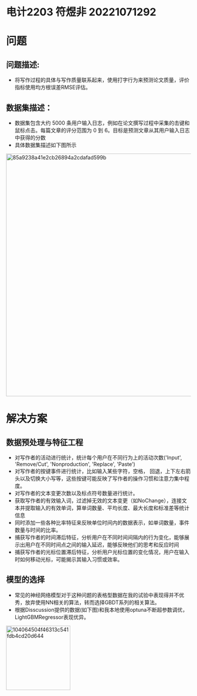 # 电计2203 符煜非 20221071292
# 问题
## 问题描述:
* 将写作过程的具体与写作质量联系起来，使用打字行为来预测论文质量，评价指标使用均方根误差RMSE评估。
## 数据集描述：
* 数据集包含大约 5000 条用户输入日志，例如在论文撰写过程中采集的击键和鼠标点击。每篇文章的评分范围为 0 到 6。目标是预测文章从其用户输入日志中获得的分数
* 具体数据集描述如下图所示

<img width="660" alt="85a9238a41e2cb26894a2cdafad599b" src="https://github.com/user-attachments/assets/3e74a1da-480c-4127-bd14-9fd9fa6579d6">

# 解决方案
## 数据预处理与特征工程
* 对写作者的活动进行统计，统计每个用户在不同行为上的活动次数('Input', 'Remove/Cut', 'Nonproduction', 'Replace', 'Paste')
* 对写作者的按键事件进行统计，比如输入某些字符，空格， 回退，上下左右箭头以及切换大小写等，这些按键可能反映了写作者的操作习惯和注意力集中程度。
* 对写作者的文本变更次数以及标点符号数量进行统计。
* 获取写作者的有效输入词，过滤掉无效的文本变更（如NoChange），连接文本并提取输入的有效单词，算单词数量、平均长度、最大长度和标准差等统计信息
* 同时添加一些各种比率特征来反映单位时间内的数据表示，如单词数量，事件数量与时间的比率。
* 捕获写作者的时间滞后特征，分析用户在不同时间间隔内的行为变化，能够展示出用户在不同时间点之间的输入延迟，能够反映他们的思考和反应时间
* 捕获写作者的光标位置滞后特征，分析用户光标位置的变化情况，用户在输入时如何移动光标，可能揭示其输入习惯或效率。

## 模型的选择
* 常见的神经网络模型对于这种问题的表格型数据在我的试验中表现得并不优秀，放弃使用NN相关的算法，转而选择GBDT系列的相关算法。
* 根据Disscussion提供的数据(如下图)和我本地使用optuna不断超参数调优，LightGBMRegressor表现优异。

<img width="175" alt="104064504f46313c541fdb4cd20d644" src="https://github.com/user-attachments/assets/f3db1ed5-8d34-471b-88d7-e5c2ef597eca">

